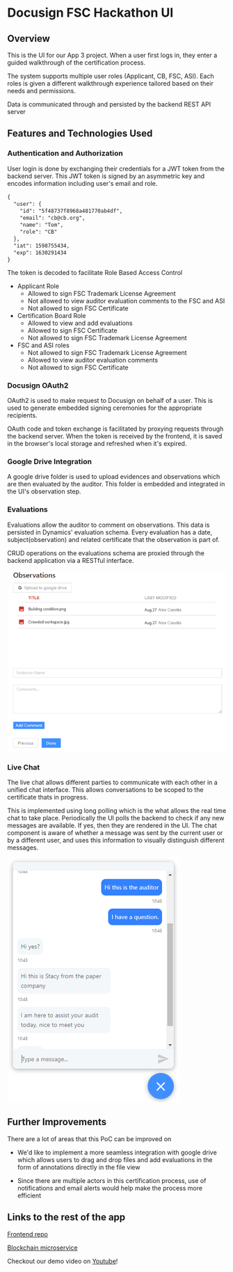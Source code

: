 # Docusign FSC Hackathon UI

## Overview

This is the UI for our App 3 project. When a user first logs in, they enter a guided walkthrough of the certification process.

The system supports multiple user roles (Applicant, CB, FSC, ASI). Each roles is given a different walkthrough experience tailored based on their needs and permissions.

Data is communicated through and persisted by the backend REST API server

## Features and Technologies Used

### Authentication and Authorization

User login is done by exchanging their credentials for a JWT token from the backend server. This JWT token is signed by an asymmetric key and encodes information including user's email and role.

```
{
  "user": {
    "id": "5f48737f8968a481770ab4df",
    "email": "cb@cb.org",
    "name": "Tom",
    "role": "CB"
  },
  "iat": 1598755434,
  "exp": 1630291434
}
```

The token is decoded to facilitate Role Based Access Control

- Applicant Role
  - Allowed to sign FSC Trademark License Agreement
  - Not allowed to view auditor evaluation comments to the FSC and ASI
  - Not allowed to sign FSC Certificate
- Certification Board Role
  - Allowed to view and add evaluations
  - Allowed to sign FSC Certificate
  - Not allowed to sign FSC Trademark License Agreement
- FSC and ASI roles
  - Not allowed to sign FSC Trademark License Agreement
  - Allowed to view auditor evaluation comments
  - Not allowed to sign FSC Certificate

### Docusign OAuth2

OAuth2 is used to make request to Docusign on behalf of a user. This is used to generate embedded signing ceremonies for the appropriate recipients.

OAuth code and token exchange is facilitated by proxying requests through the backend server. When the token is received by the frontend, it is saved in the browser's local storage and refreshed when it's expired.

### Google Drive Integration

A google drive folder is used to upload evidences and observations which are then evaluated by the auditor. This folder is embedded and integrated in the UI's observation step.

### Evaluations

Evaluations allow the auditor to comment on observations. This data is persisted in Dynamics' evaluation schema. Every evaluation has a date, subject(observation) and related certificate that the observation is part of.

CRUD operations on the evaluations schema are proxied through the backend application via a RESTful interface.

![Observations](imgs/observations.png)

### Live Chat

The live chat allows different parties to communicate with each other in a unified chat interface. This allows conversations to be scoped to the certificate thats in progress.

This is implemented using long polling which is the what allows the real time chat to take place. Periodically the UI polls the backend to check if any new messages are available. If yes, then they are rendered in the UI. The chat component is aware of whether a message was sent by the current user or by a different user, and uses this information to visually distinguish different messages.

![Live Chat](imgs/live_chat.png)

## Further Improvements

There are a lot of areas that this PoC can be improved on

- We'd like to implement a more seamless integration with google drive which allows users to drag and drop files and add evaluations in the form of annotations directly in the file view

- Since there are multiple actors in this certification process, use of notifications and email alerts would help make the process more efficient

## Links to the rest of the app

[Frontend repo](https://github.com/axcasella/docusign_fsc_ui)

[Blockchain microservice](https://github.com/axcasella/fsc_blockchain_microservice)

Checkout our demo video on [Youtube](https://www.youtube.com/watch?v=NoS7zAkZ2Gc&feature=youtu.be)!
